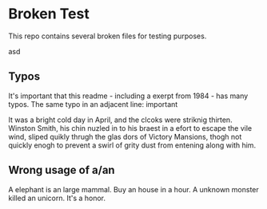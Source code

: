 # Broken Test

This repo contains several broken files for testing purposes.

asd

## Typos

It's important that this readme - including a
exerpt from 1984 - has many typos.
The same typo in an adjacent line: important

It was a bright cold day in April, and the clcoks were striknig thirten.
Winston Smith, his chin nuzled in to his braest in a efort to escape the
vile wind, sliped quikly thrugh the glas dors of Victory Mansions,
thogh not quickly enogh to prevent a swirl of grity dust from entening
along with him.


## Wrong usage of a/an

A elephant is an large mammal.
Buy an house in a hour.
A unknown monster killed an unicorn.
It's a honor.

